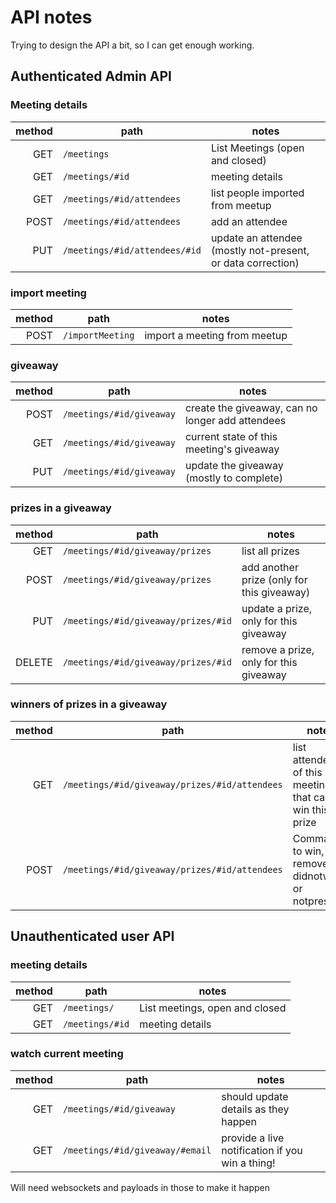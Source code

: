 # API notes

Trying to design the API a bit, so I can get enough working.

## Authenticated Admin API

### Meeting details

| method| path | notes |
| --:| -- | -- |
GET | `/meetings` | List Meetings (open and closed)
GET | `/meetings/#id` | meeting details
GET | `/meetings/#id/attendees` | list people imported from meetup
POST | `/meetings/#id/attendees` | add an attendee
PUT | `/meetings/#id/attendees/#id` | update an attendee (mostly not-present, or data correction)
  

### import meeting

| method| path | notes |
| --:| -- | -- |
POST | `/importMeeting` | import a meeting from meetup

### giveaway

| method| path | notes |
| --:| -- | -- |
POST | `/meetings/#id/giveaway` | create the giveaway, can no longer add attendees
GET | `/meetings/#id/giveaway` | current state of this meeting's giveaway
PUT | `/meetings/#id/giveaway` | update the giveaway (mostly to complete)

### prizes in a giveaway

| method| path | notes |
| --:| -- | -- |
GET | `/meetings/#id/giveaway/prizes` | list all prizes
POST | `/meetings/#id/giveaway/prizes` | add another prize (only for this giveaway)
PUT | `/meetings/#id/giveaway/prizes/#id` | update a prize, only for this giveaway
DELETE | `/meetings/#id/giveaway/prizes/#id` | remove a prize, only for this giveaway

### winners of prizes in a giveaway
| method| path | notes |
| --:| -- | -- |
GET | `/meetings/#id/giveaway/prizes/#id/attendees` | list attendees of this meeting that can win this prize
POST | `/meetings/#id/giveaway/prizes/#id/attendees` | Command to win, remove, didnotwant, or notpresent


## Unauthenticated user API

### meeting details
| method| path | notes |
| --:| -- | -- |
GET | `/meetings/` | List meetings, open and closed
GET | `/meetings/#id` | meeting details


### watch current meeting
| method| path | notes |
| --:| -- | -- |
GET | `/meetings/#id/giveaway` | should update details as they happen
GET | `/meetings/#id/giveaway/#email` | provide a live notification if you win a thing!

Will need websockets and payloads in those to make it happen